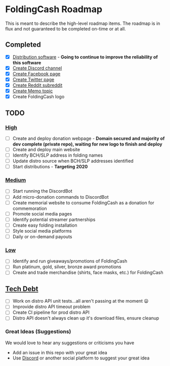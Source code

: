 # FoldingCash Roadmap

This is meant to describe the high-level roadmap items. The roadmap is in flux and not guaranteed to be completed on-time or at all.

## Completed

- [X] [Distribution software](https://github.com/foldingcash/distro) - **Going to continue to improve the reliability of this software**
- [X] [Create Discord channel](https://discord.gg/HU3YeXQ)
- [X] [Create Facebook page](https://www.facebook.com/FoldingCash)
- [X] [Create Twitter page](https://twitter.com/FoldingCash)
- [X] [Create Reddit subreddit](https://reddit.com/r/FoldingCash)
- [X] [Create Memo topic](https://memo.cash/topic/FoldingCash)
- [X] Create FoldingCash logo

## TODO

### [High](HighPriority.md)

- [ ] Create and deploy donation webpage - **Domain secured and majority of dev complete (private repo), waiting for new logo to finish and deploy**
- [ ] Create and deploy main website
- [ ] Identify BCH/SLP address in folding names
- [ ] Update distro source when BCH/SLP addresses identified
- [ ] Start distributions - **Targeting 2020**

### [Medium](MediumPriority.md)

- [ ] Start running the DiscordBot
- [ ] Add micro-donation commands to DiscordBot
- [ ] Create memorial website to consume FoldingCash as a donation for commemoration
- [ ] Promote social media pages
- [ ] Identify potential streamer partnerships
- [ ] Create easy folding installation
- [ ] Style social media platforms
- [ ] Daily or on-demand payouts

### [Low](LowPriority.md)

- [ ] Identify and run giveaways/promotions of FoldingCash
- [ ] Run platinum, gold, silver, bronze award promotions
- [ ] Create and trade merchandise (shirts, face masks, etc.) for FoldingCash

## [Tech Debt](TechDebt.md)

- [ ] Work on distro API unit tests...all aren't passing at the moment :frowning:
- [ ] Improvide distro API timeout problem
- [ ] Create CI pipeline for prod distro API
- [ ] Distro API doesn't always clean up it's download files, ensure cleanup

### Great Ideas (Suggestions)

We would love to hear any suggestions or criticisms you have

- Add an issue in this repo with your great idea
- Use [Discord](https://discord.gg/HU3YeXQ) or another social platform to suggest your great idea
